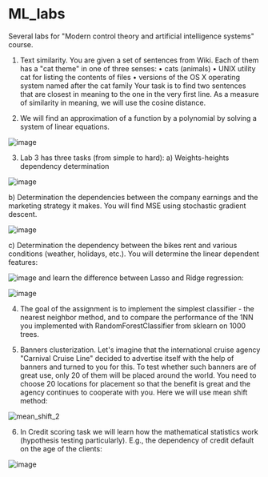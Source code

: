 # ML_labs
Several labs for "Modern control theory and artificial intelligence systems" course.

1. Text similarity.
You are given a set of sentences  from Wiki. Each of them has a "cat theme" in one of three senses:
• cats (animals)
• UNIX utility cat for listing the contents of files
• versions of the OS X operating system named after the cat family
Your task is to find two sentences that are closest in meaning to the one in the very first line. As a measure of similarity in meaning, we will use the cosine distance. 

2. We will find an approximation of a function by a polynomial by solving a system of linear equations. 

![image](https://user-images.githubusercontent.com/67582707/150068835-890947c1-b123-4735-a4bd-eb11e7b215f1.png)

3. Lab 3 has three tasks (from simple to hard):
a) Weights-heights dependency determination

![image](https://user-images.githubusercontent.com/67582707/150068980-8a902829-5401-405f-972e-1d04aa78170f.png)

b) Determination the dependencies between the company earnings and the marketing strategy it makes.
You will find MSE using stochastic gradient descent.

![image](https://user-images.githubusercontent.com/67582707/150069235-7ccd85eb-43c2-4180-bda4-535aa4499e90.png)

c) Determination the dependency between the bikes rent and various conditions (weather, holidays, etc.).
You will determine the linear dependent features:

![image](https://user-images.githubusercontent.com/67582707/150069452-de64fa30-337f-4346-b905-b1ecfe59a044.png)
and learn the difference between Lasso and Ridge regression:

![image](https://user-images.githubusercontent.com/67582707/150070277-598d90e1-7e38-4b5c-bd26-f6a07eaeb0e0.png)

4. The goal of the assignment is to implement the simplest classifier - the nearest neighbor method, and to compare the performance of the 1NN you implemented with RandomForestClassifier from sklearn on 1000 trees. 

5. Banners clusterization.
Let's imagine that the international cruise agency "Carnival Cruise Line" decided to advertise itself with the help of banners and turned to you for this. To test whether such banners are of great use, only 20 of them will be placed around the world. You need to choose 20  locations for placement so that the benefit is great and the agency continues to cooperate with you. 
Here we will use mean shift method:

![mean_shift_2](https://user-images.githubusercontent.com/67582707/150075963-77993159-f90e-40ad-85f2-3de2809dc0ea.gif)

6. In Credit scoring task we will learn how the mathematical statistics work (hypothesis testing particularly).
E.g., the dependency of credit default on the age of the clients:

![image](https://user-images.githubusercontent.com/67582707/150073072-6ae5c191-6619-44b1-9134-ee7fcd8e2348.png)





